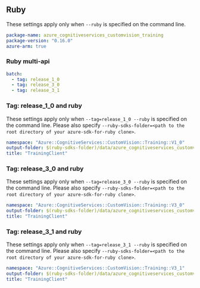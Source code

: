 ## Ruby

These settings apply only when `--ruby` is specified on the command line.

``` yaml
package-name: azure_cognitiveservices_customvision_training
package-version: "0.16.0"
azure-arm: true
```

### Ruby multi-api

``` yaml $(ruby) && $(multiapi)
batch:
  - tag: release_1_0
  - tag: release_3_0
  - tag: release_3_1
```

### Tag: release_1_0 and ruby

These settings apply only when `--tag=release_1_0 --ruby` is specified on the command line.
Please also specify `--ruby-sdks-folder=<path to the root directory of your azure-sdk-for-ruby clone>`.

``` yaml $(tag) == 'release_1_0' && $(ruby)
namespace: "Azure::CognitiveServices::CustomVision::Training::V1_0"
output-folder: $(ruby-sdks-folder)/data/azure_cognitiveservices_customvisiontraining/lib
title: "TrainingClient"
```

### Tag: release_3_0 and ruby

These settings apply only when `--tag=release_3_0 --ruby` is specified on the command line.
Please also specify `--ruby-sdks-folder=<path to the root directory of your azure-sdk-for-ruby clone>`.

``` yaml $(tag) == 'release_3_0' && $(ruby)
namespace: "Azure::CognitiveServices::CustomVision::Training::V3_0"
output-folder: $(ruby-sdks-folder)/data/azure_cognitiveservices_customvisiontraining/lib
title: "TrainingClient"
```

### Tag: release_3_1 and ruby

These settings apply only when `--tag=release_3_1 --ruby` is specified on the command line.
Please also specify `--ruby-sdks-folder=<path to the root directory of your azure-sdk-for-ruby clone>`.

``` yaml $(tag) == 'release_3_1' && $(ruby)
namespace: "Azure::CognitiveServices::CustomVision::Training::V3_1"
output-folder: $(ruby-sdks-folder)/data/azure_cognitiveservices_customvisiontraining/lib
title: "TrainingClient"
```